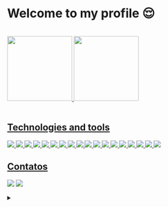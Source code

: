 <h1>Welcome to my profile 😌</h1>

<div><br>
  <a href="https://github.com/HarlonGarcia">
  <img height="150em" src="https://github-readme-stats.vercel.app/api?username=HarlonGarcia&show_icons=true&theme=github_dark&include_all_commits=true&count_private=true&&custom_title=My+stats"/> 
  <img height="150em" src="https://github-readme-stats.vercel.app/api/top-langs/?username=HarlonGarcia&layout=compact&langs_count=7&theme=github_dark&&custom_title=Most+used+languages"/>
</div>
  

<div style="display: inline_block"><br>
  <h2>Technologies and tools</h2>
  
  <div>
    <img src="https://img.shields.io/badge/JavaScript-F7DF1E?style=for-the-badge&logo=javascript&logoColor=black"/>
    <img src="https://img.shields.io/badge/TypeScript-007ACC?style=for-the-badge&logo=typescript&logoColor=white"/>
    <img src="https://img.shields.io/badge/react-%2320232a.svg?style=for-the-badge&logo=react&logoColor=%2361DAFB"/>
    <img src="https://img.shields.io/badge/html5-%23E34F26.svg?style=for-the-badge&logo=html5&logoColor=white"/>
    <img src="https://img.shields.io/badge/Sass-CC6699?style=for-the-badge&logo=sass&logoColor=white"/>
    <img src="https://img.shields.io/badge/css3-%231572B6.svg?style=for-the-badge&logo=css3&logoColor=white"/>
    <img src="https://img.shields.io/badge/figma-%23F24E1E.svg?style=for-the-badge&logo=figma&logoColor=white"/>
    <img src="https://img.shields.io/badge/java-%23ED8B00.svg?style=for-the-badge&logo=java&logoColor=white"/>
    <img src="https://img.shields.io/badge/spring-%236DB33F.svg?style=for-the-badge&logo=spring&logoColor=white"/>
    <img src="https://img.shields.io/badge/postgres-%23316192.svg?style=for-the-badge&logo=postgresql&logoColor=white"/>
    <img src="https://img.shields.io/badge/MySQL-00000F?style=for-the-badge&logo=mysql&logoColor=white"/>
    <img src="https://img.shields.io/badge/firebase-ffca28?style=for-the-badge&logo=firebase&logoColor=black"/>
    <img src="https://img.shields.io/badge/GIT-E44C30?style=for-the-badge&logo=git&logoColor=white"/>
    <img src="https://img.shields.io/badge/GitHub-000000?style=for-the-badge&logo=github&logoColor=white"/>
    <img src="https://img.shields.io/badge/Linux-FCC624?style=for-the-badge&logo=linux&logoColor=black"/>
    <img src="https://img.shields.io/badge/VSCode-0078D4?style=for-the-badge&logo=visual%20studio%20code&logoColor=white"/>
    <img src="https://img.shields.io/badge/IntelliJ_IDEA-000000.svg?style=for-the-badge&logo=intellij-idea&logoColor=white"/>
    <img src="https://img.shields.io/badge/Eclipse-2C2255?style=for-the-badge&logo=eclipse&logoColor=white"/>
  </div>
</div>
  
<div>
  <h2>Contatos</h2>
 
  <a href="https://www.linkedin.com/in/harlongarcia" target="_blank"><img src="https://img.shields.io/badge/-LinkedIn-%230077B5?style=for-the-badge&logo=linkedin&logoColor=white" target="_blank"></a>
  <a href=""><img src="https://img.shields.io/badge/Codepen-000000?style=for-the-badge&logo=codepen&logoColor=white"/></a>
</div>


<details>
  <summary></summary>
  
```
import java.util.Scanner;
import entities.User;

public class Main {
  public static void main(String[] args) {
  
    User user = new User("Harlon")
    
    if (user.isCoding()) {
      System.out.print("😃");
    } else {
      System.out.print("😧");	
    }
  }
}
```
</details>
